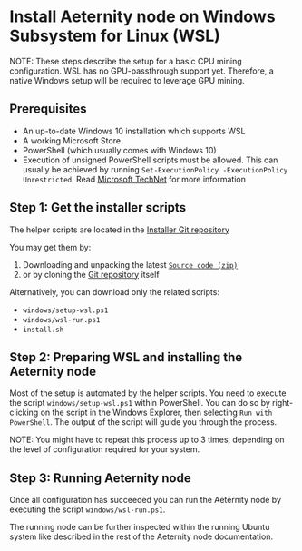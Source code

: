 # Install Aeternity node on Windows Subsystem for Linux (WSL)

NOTE: These steps describe the setup for a basic CPU mining configuration.
      WSL has no GPU-passthrough support yet. Therefore,
      a native Windows setup will be required to leverage GPU mining.

## Prerequisites

- An up-to-date Windows 10 installation which supports WSL
- A working Microsoft Store
- PowerShell (which usually comes with Windows 10)
- Execution of unsigned PowerShell scripts must be allowed.
  This can usually be achieved by running `Set-ExecutionPolicy -ExecutionPolicy Unrestricted`.
  Read [Microsoft TechNet](https://technet.microsoft.com/en-us/library/bb613481.aspx)
  for more information

## Step 1: Get the installer scripts

The helper scripts are located in the [Installer Git repository](https://github.com/aeternity/installer)

You may get them by:

1. Downloading and unpacking the latest
    [`Source code (zip)`](https://github.com/aeternity/installer/releases/latest)
2. or by cloning the [Git repository](https://github.com/aeternity/installer) itself

Alternatively, you can download only the related scripts:

- `windows/setup-wsl.ps1`
- `windows/wsl-run.ps1`
- `install.sh`

## Step 2: Preparing WSL and installing the Aeternity node

Most of the setup is automated by the helper scripts. You need to execute the
script `windows/setup-wsl.ps1` within PowerShell. You can
do so by right-clicking on the script in the Windows Explorer, then selecting
`Run with PowerShell`. The output of the script will guide you through the
process.

NOTE: You might have to repeat this process up to 3 times, depending on the
      level of configuration required for your system.

## Step 3: Running Aeternity node

Once all configuration has succeeded you can run the Aeternity node by executing
the script `windows/wsl-run.ps1`.

The running node can be further inspected within the running Ubuntu system like
described in the rest of the Aeternity node documentation.

